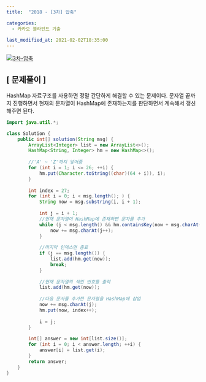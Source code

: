 ```yaml
---
title:  "2018 - [3차] 압축"

categories:
  - 카카오 블라인드 기출
  
last_modified_at: 2021-02-02T18:35:00
---
```


[![3차-압축](https://user-images.githubusercontent.com/53072057/106545093-14740600-654c-11eb-8ea8-9c5ec186d16c.JPG)](https://programmers.co.kr/learn/courses/30/lessons/17684)  

<h2>[ 문제풀이 ]</h2>  
HashMap 자료구조를 사용하면 정말 간단하게 해결할 수 있는 문제이다. 문자열 끝까지 진행하면서 현재의 문자열이 HashMap에 존재하는지를 판단하면서 계속해서 갱신해주면 된다.  

```java
import java.util.*;

class Solution {
    public int[] solution(String msg) {
    	ArrayList<Integer> list = new ArrayList<>();
        HashMap<String, Integer> hm = new HashMap<>();
        
        //'A' ~ 'Z'까지 넣어줌
        for (int i = 1; i <= 26; ++i) {
            hm.put(Character.toString((char)(64 + i)), i);
        }
        
        int index = 27;
        for (int i = 0; i < msg.length(); ) {
        	String now = msg.substring(i, i + 1);
        	
        	int j = i + 1;
        	//현재 문자열이 HashMap에 존재하면 문자를 추가
        	while (j < msg.length() && hm.containsKey(now + msg.charAt(j))) {
        		now += msg.charAt(j++);
        	}
        	
        	//마지막 인덱스면 종료
        	if (j == msg.length()) {
        		list.add(hm.get(now));
        		break;
        	}
        	
        	//현재 문자열의 색인 번호를 출력
        	list.add(hm.get(now));
        	
        	//다음 문자를 추가한 문자열을 HashMap에 삽입
        	now += msg.charAt(j);
        	hm.put(now, index++);
        	
        	i = j;
        }
        
        int[] answer = new int[list.size()];
        for (int i = 0; i < answer.length; ++i) {
        	answer[i] = list.get(i);
        }
        return answer;
    }
}
```